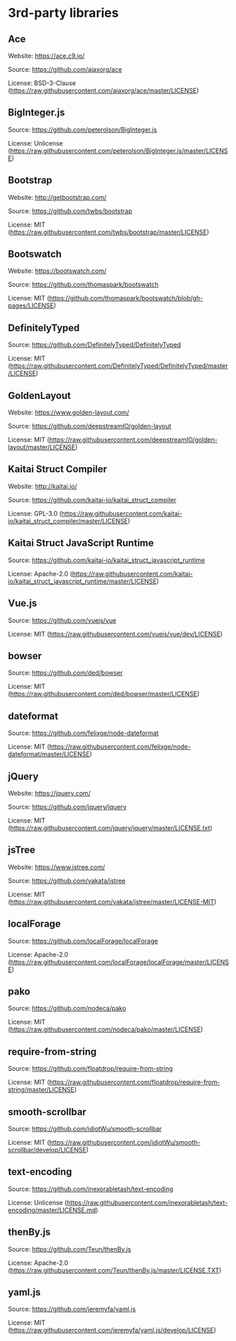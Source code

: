 # 3rd-party libraries

## Ace
Website: https://ace.c9.io/

Source: https://github.com/ajaxorg/ace

License: BSD-3-Clause (https://raw.githubusercontent.com/ajaxorg/ace/master/LICENSE)

## BigInteger.js
Source: https://github.com/peterolson/BigInteger.js

License: Unlicense (https://raw.githubusercontent.com/peterolson/BigInteger.js/master/LICENSE)

## Bootstrap
Website: http://getbootstrap.com/

Source: https://github.com/twbs/bootstrap

License: MIT (https://raw.githubusercontent.com/twbs/bootstrap/master/LICENSE)

## Bootswatch
Website: https://bootswatch.com/

Source: https://github.com/thomaspark/bootswatch

License: MIT (https://github.com/thomaspark/bootswatch/blob/gh-pages/LICENSE)

## DefinitelyTyped
Source: https://github.com/DefinitelyTyped/DefinitelyTyped

License: MIT (https://raw.githubusercontent.com/DefinitelyTyped/DefinitelyTyped/master/LICENSE)

## GoldenLayout
Website: https://www.golden-layout.com/

Source: https://github.com/deepstreamIO/golden-layout

License: MIT (https://raw.githubusercontent.com/deepstreamIO/golden-layout/master/LICENSE)

## Kaitai Struct Compiler
Website: http://kaitai.io/

Source: https://github.com/kaitai-io/kaitai_struct_compiler

License: GPL-3.0 (https://raw.githubusercontent.com/kaitai-io/kaitai_struct_compiler/master/LICENSE)

## Kaitai Struct JavaScript Runtime
Source: https://github.com/kaitai-io/kaitai_struct_javascript_runtime

License: Apache-2.0 (https://raw.githubusercontent.com/kaitai-io/kaitai_struct_javascript_runtime/master/LICENSE)

## Vue.js
Source: https://github.com/vuejs/vue

License: MIT (https://raw.githubusercontent.com/vuejs/vue/dev/LICENSE)

## bowser
Source: https://github.com/ded/bowser

License: MIT (https://raw.githubusercontent.com/ded/bowser/master/LICENSE)

## dateformat
Source: https://github.com/felixge/node-dateformat

License: MIT (https://raw.githubusercontent.com/felixge/node-dateformat/master/LICENSE)

## jQuery
Website: https://jquery.com/

Source: https://github.com/jquery/jquery

License: MIT (https://raw.githubusercontent.com/jquery/jquery/master/LICENSE.txt)

## jsTree
Website: https://www.jstree.com/

Source: https://github.com/vakata/jstree

License: MIT (https://raw.githubusercontent.com/vakata/jstree/master/LICENSE-MIT)

## localForage
Source: https://github.com/localForage/localForage

License: Apache-2.0 (https://raw.githubusercontent.com/localForage/localForage/master/LICENSE)

## pako
Source: https://github.com/nodeca/pako

License: MIT (https://raw.githubusercontent.com/nodeca/pako/master/LICENSE)

## require-from-string
Source: https://github.com/floatdrop/require-from-string

License: MIT (https://raw.githubusercontent.com/floatdrop/require-from-string/master/LICENSE)

## smooth-scrollbar
Source: https://github.com/idiotWu/smooth-scrollbar

License: MIT (https://raw.githubusercontent.com/idiotWu/smooth-scrollbar/develop/LICENSE)

## text-encoding
Source: https://github.com/inexorabletash/text-encoding

License: Unlicense (https://raw.githubusercontent.com/inexorabletash/text-encoding/master/LICENSE.md)

## thenBy.js
Source: https://github.com/Teun/thenBy.js

License: Apache-2.0 (https://raw.githubusercontent.com/Teun/thenBy.js/master/LICENSE.TXT)

## yaml.js
Source: https://github.com/jeremyfa/yaml.js

License: MIT (https://raw.githubusercontent.com/jeremyfa/yaml.js/develop/LICENSE)